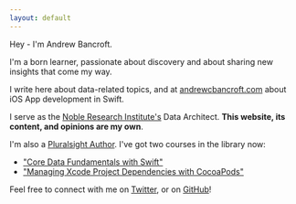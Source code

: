 ```yaml
---
layout: default
---
```


Hey - I'm Andrew Bancroft.

I'm a born learner, passionate about discovery and about sharing new insights that come my way. 

I write here about data-related topics, and at [andrewcbancroft.com](https://www.andrewcbancroft.com) about iOS App development in Swift.

I serve as the <a title="The Noble Research Institute, Inc." href="http://www.noble.org" target="_blank">Noble Research Institute's</a> Data Architect. <strong>This website, its content, and opinions are my own</strong>.

I'm also a [Pluralsight Author](https://www.pluralsight.com/authors/andrew-bancroft).  I've got two courses in the library now:

* ["Core Data Fundamentals with Swift"](http://bit.ly/ps-core-data-swift)
* ["Managing Xcode Project Dependencies with CocoaPods"](https://www.pluralsight.com/courses/cocoapods-xcode-project-dependencies)

Feel free to connect with me on <a title="twitter.com/andrewcbancroft" href="https://twitter.com/andrewcbancroft">Twitter</a>, or on <a title="GitHub - andrewcbancroft" href="https://github.com/andrewcbancroft" target="_blank">GitHub</a>!
